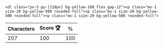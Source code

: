 `<dl class="px-5 py-[110px] bg-yellow-100 flex gap-12"><p class="mx-1 size-20 bg-yellow-500 rounded-full"><p class="mx-1 size-20 bg-yellow-500 rounded-full"><p class="mx-1 size-20 bg-yellow-500 rounded-full">`

| Characters | Score 🏆 | %   |
| ---------- | -------- | --- |
| 207        | 100      | 100 |
